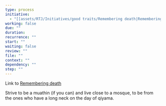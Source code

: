 ```yaml
---
type: process
initiative:
  - "[[assets/RTJ/Initiatives/good traits/Remembering death|Remembering death]]"
working: false
due: ""
duration: 
recurrence: ""
start: ""
waiting: false
review: ""
file: ""
context: ""
dependency: ""
step: ""
---
```


Link to [Remembering death](assets/RTJ/Initiatives/good%20traits/Remembering%20death.md)

Strive to be a muathin (if you can) and live close to a mosque, to be from the ones who have a long neck on the day of qiyama.
